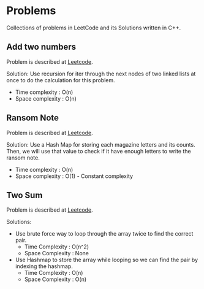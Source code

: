 # Problems

Collections of problems in LeetCode and its Solutions written in C++.

## Add two numbers

Problem is described at
[Leetcode](https://leetcode.com/problems/add-two-numbers/ "Go to web").

Solution: Use recursion for iter through the next nodes of two linked lists at
once to do the calculation for this problem.

 - Time complexity  : O(n)
 - Space complexity : O(n)

## Ransom Note

Problem is described at [Leetcode](https://leetcode.com/problems/ransom-note/
"Go to web").

Solution: Use a Hash Map for storing each magazine letters and its counts. Then,
we will use that value to check if it have enough letters to write the ransom
note.

 - Time complexity  : O(n)
 - Space complexity : O(1) - Constant complexity

## Two Sum

Problem is described at [Leetcode](https://leetcode.com/problems/two-sum/ "Go to
web").

Solutions:
 - Use brute force way to loop through the array twice to find the correct pair.
   - Time Complexity  : O(n^2)
   - Space Complexity : None
 - Use Hashmap to store the array while looping so we can find the pair by
   indexing the hashmap.
   - Time Complexity  : O(n)
   - Space Complexity : O(n)
